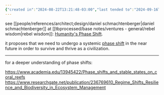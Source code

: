 ```yaml
---
{"created in":"2024-08-22T13:21:48-03:00","last tended to":"2024-09-16T15:03:03-03:00","tags":["video","metacrisis","resource","alchemy","design","concept"],"aliases":["phase shift","human phase shift"],"created":"2024-08-22T13:21:48.708-03:00","updated":"2025-05-19T15:27:40.621-03:00","dg-publish":true,"permalink":"/concepts/alchemy/humanity-s-phase-shift/","dgPassFrontmatter":true}
---
```


see [[people/references/architect;design/daniel schmachtenberger\|daniel schmachtenberger]] at [[tbprocessed/base notes/ventures - general/rebel wisdom\|rebel wisdom]]: [Humanity's Phase Shift](https://www.youtube.com/watch?v=nQRzxEobWco).

it proposes that we need to undergo a systemic [phase shift](https://www.academia.edu/13945422/Phase_shifts_and_stable_states_on_coral_reefs) in the near future in order to survive and thrive as a civilization.

---
for a deeper understanding of phase shifts:

https://www.academia.edu/13945422/Phase_shifts_and_stable_states_on_coral_reefs
https://www.researchgate.net/publication/236769610_Regime_Shifts_Resilience_and_Biodiversity_in_Ecosystem_Management
